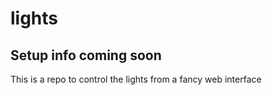 # lights
## Setup info coming soon
This is a repo to control the lights from a fancy web interface

